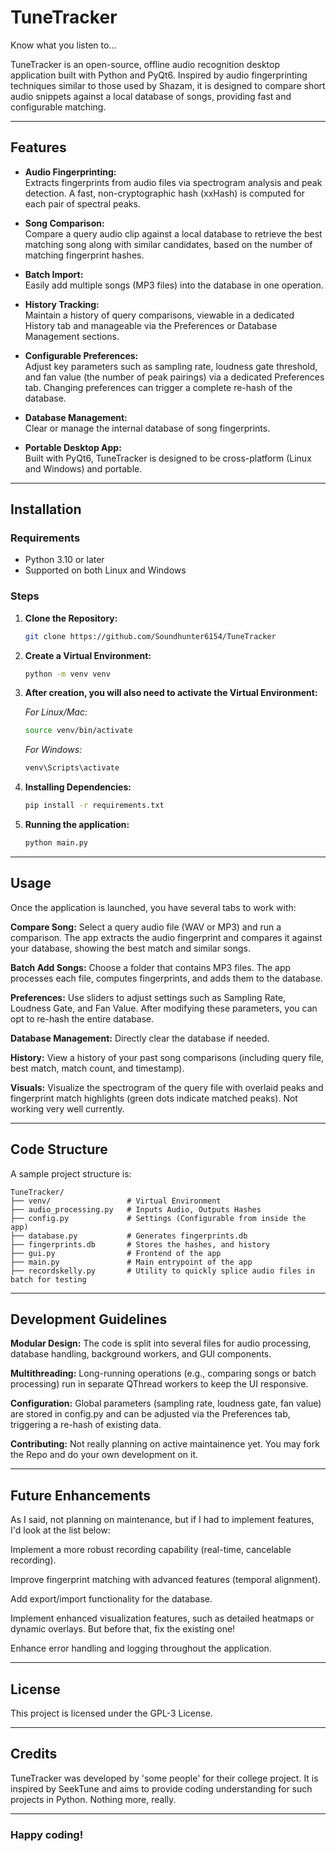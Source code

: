 # TuneTracker
Know what you listen to...

TuneTracker is an open-source, offline audio recognition desktop application built with Python and PyQt6. Inspired by audio fingerprinting techniques similar to those used by Shazam, it is designed to compare short audio snippets against a local database of songs, providing fast and configurable matching.

---

## Features

- **Audio Fingerprinting:**  
  Extracts fingerprints from audio files via spectrogram analysis and peak detection. A fast, non-cryptographic hash (xxHash) is computed for each pair of spectral peaks.

- **Song Comparison:**  
  Compare a query audio clip against a local database to retrieve the best matching song along with similar candidates, based on the number of matching fingerprint hashes.

- **Batch Import:**  
  Easily add multiple songs (MP3 files) into the database in one operation.

- **History Tracking:**  
  Maintain a history of query comparisons, viewable in a dedicated History tab and manageable via the Preferences or Database Management sections.

- **Configurable Preferences:**  
  Adjust key parameters such as sampling rate, loudness gate threshold, and fan value (the number of peak pairings) via a dedicated Preferences tab. Changing preferences can trigger a complete re-hash of the database.

- **Database Management:**  
  Clear or manage the internal database of song fingerprints.

- **Portable Desktop App:**  
  Built with PyQt6, TuneTracker is designed to be cross-platform (Linux and Windows) and portable.

---

## Installation

### Requirements

- Python 3.10 or later
- Supported on both Linux and Windows

### Steps

1. **Clone the Repository:**

   ```bash
   git clone https://github.com/Soundhunter6154/TuneTracker
    ```

2. **Create a Virtual Environment:**

    ```bash
    python -m venv venv
    ```

3. **After creation, you will also need to activate the Virtual Environment:**

    *For Linux/Mac:*
    ```bash
    source venv/bin/activate
    ```       
    
    *For Windows:*
    ```bash
    venv\Scripts\activate
    ```           

4. **Installing Dependencies:**
    ```bash
    pip install -r requirements.txt
    ```

5. **Running the application:**
    ```bash
    python main.py
    ```

---

## Usage

Once the application is launched, you have several tabs to work with:

**Compare Song:**
Select a query audio file (WAV or MP3) and run a comparison. The app extracts the audio fingerprint and compares it against your database, showing the best match and similar songs.

**Batch Add Songs:**
Choose a folder that contains MP3 files. The app processes each file, computes fingerprints, and adds them to the database.

**Preferences:**
Use sliders to adjust settings such as Sampling Rate, Loudness Gate, and Fan Value. After modifying these parameters, you can opt to re-hash the entire database.

**Database Management:**
Directly clear the database if needed.

**History:**
View a history of your past song comparisons (including query file, best match, match count, and timestamp).

**Visuals:**
Visualize the spectrogram of the query file with overlaid peaks and fingerprint match highlights (green dots indicate matched peaks). Not working very well currently.


---

## Code Structure

A sample project structure is:

```plaintext
TuneTracker/
├── venv/                 # Virtual Environment
├── audio_processing.py   # Inputs Audio, Outputs Hashes
├── config.py             # Settings (Configurable from inside the app)
├── database.py           # Generates fingerprints.db
├── fingerprints.db       # Stores the hashes, and history
├── gui.py                # Frontend of the app
├── main.py               # Main entrypoint of the app
├── recordskelly.py       # Utility to quickly splice audio files in batch for testing
```
---

## Development Guidelines

**Modular Design:**
The code is split into several files for audio processing, database handling, background workers, and GUI components. 

**Multithreading:**
Long-running operations (e.g., comparing songs or batch processing) run in separate QThread workers to keep the UI responsive.

**Configuration:**
Global parameters (sampling rate, loudness gate, fan value) are stored in config.py and can be adjusted via the Preferences tab, triggering a re-hash of existing data.

**Contributing:**
Not really planning on active maintainence yet. You may fork the Repo and do your own development on it. 


---

## Future Enhancements

As I said, not planning on maintenance, but if I had to implement features, I'd look at the list below:

Implement a more robust recording capability (real-time, cancelable recording).

Improve fingerprint matching with advanced features (temporal alignment).

Add export/import functionality for the database.

Implement enhanced visualization features, such as detailed heatmaps or dynamic overlays. But before that, fix the existing one!

Enhance error handling and logging throughout the application.


---

## License

This project is licensed under the GPL-3 License.

---

## Credits

TuneTracker was developed by 'some people' for their college project. It is inspired by SeekTune and aims to provide coding understanding for such projects in Python. Nothing more, really.

---

### Happy coding!

